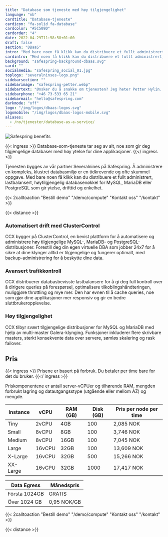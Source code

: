 ```yaml
---
title: "Database som tjeneste med høy tilgjengelighet"
language: "nb"
cardtitle: "Database-tjeneste"
cardicon: "fa-solid fa-database"
cardcolor: "#5C509D"
cardorder: "4"
date: 2022-04-29T11:58:58+01:00
draft: false
section: "DBaaS"
intro: "Med bare noen få klikk kan du distribuere et fullt administrert, lastbalansert, høytilgjengelig databasenøkkel for MySQL, MariaDB eller PostgreSQL som gir ytelse, drifttid og enkelhet."
cardintro: "Med noen få klikk kan du distribuere et fullt administrert, databasenøkkel."
background: "safespring-background-dbaas.svg"
card: ""
socialmedia: "safespring_social_01.jpg"
toplogo: "severalninses-logo.png"
sidebarsection: ""
sidebarimage: "safespring-petter.webp"
sidebartext: "Ønsker du å snakke om tjenesten? Jeg heter Petter Hylin. Ta kontakt med meg hvis du har noen spørsmål."
sidebarphone: "+46 73-533 65 21"
sidebarmail: "hello@safespring.com"
darkmode: "off"
logo: "/img/logos/dbaas-logos.svg"
logomobile: "/img/logos/dbaas-logos-mobile.svg"
aliases:
  - /no/tjenester/database-as-a-service/
---
```


![Safespring benefits](/img/saas/safespring_key-points-dbaas.svg)

{{< ingress >}}
Database-som-tjeneste tar seg av alt, noe som gir deg tilgjengelige databaser med høy ytelse for dine applikasjoner.
{{</ ingress >}}

Tjenesten bygges av vår partner Severalnines på Safespring. Å administrere en kompleks, klustret databasmiljø er en tidkrevende og ofte skummel oppgave. Med bare noen få klikk kan du distribuere et fullt administrert, lastbalansert, høytilgjengelig databasenøkkel for MySQL, MariaDB eller PostgreSQL som gir ytelse, drifttid og enkelhet.

{{< 2calltoaction "Bestill demo" "/demo/compute" "Kontakt oss" "/kontakt" >}}

{{< distance >}}

### Automatisert drift med ClusterControl

CCX bygger på ClusterControl, en bevist plattform for å automatisere og administrere høy tilgjengelige MySQL-, MariaDB- og PostgreSQL-distribusjoner. Forestill deg din egen virtuelle DBA som jobber 24x7 for å sikre at dine klynger alltid er tilgjengelige og fungerer optimalt, med backup-administrering for å beskytte dine data.

### Avansert trafikkontroll

CCX distribuerer databasbevisste lastbalansere for å gi deg full kontroll over å dirigere queries på forespørsel, optimalisere tilkoblingshåndteringen, muliggjøre throttling og mye mer. Den har evnen til å cache queries, noe som gjør dine applikasjoner mer responsiv og gir en bedre sluttbrukeropplevelse.

### Høy tilgjengelighet

CCX tilbyr svært tilgjengelige distribusjoner for MySQL og MariaDB med hjelp av multi-master Galera-klynging. Funksjoner inkluderer flere skrivbare masters, sterkt konsekvente data over servere, sømløs skalering og rask failover.

## Pris

{{< ingress >}}
Prisene er basert på forbruk. Du betaler per time bare for det du bruker.
{{</ ingress >}}

Priskomponentene er antall server-vCPUer og tilhørende RAM, mengden forbrukt lagring og datautgangsstype (utgående eller mellom AZ) og mengde.

| Instance | vCPU   | RAM (GB) | Disk (GB) | Pris per node per time |
| -------- | ------ | -------- | --------- | ---------------------- |
| Tiny     | 2vCPU  | 4GB      | 100       | 2,085 NOK              |
| Small    | 8vCPU  | 8GB      | 100       | 3,746 NOK              |
| Medium   | 8vCPU  | 16GB     | 100       | 7,045 NOK              |
| Large    | 16vCPU | 32GB     | 100       | 13,609 NOK             |
| X-Large  | 16vCPU | 32GB     | 500       | 15,266 NOK             |
| XX-Large | 16vCPU | 32GB     | 1000      | 17,417 NOK             |

| Data Egress   | Månedspris  |
| ------------- | ----------- |
| Första 1024GB | GRATIS      |
| Över 1024 GB  | 0,95 NOK/GB |

{{< 2calltoaction "Bestill demo" "/demo/compute" "Kontakt oss" "/kontakt" >}}

{{< distance >}}
